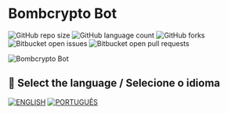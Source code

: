 # Bombcrypto Bot

![GitHub repo size](https://img.shields.io/github/repo-size/victortp/bombcrypto-bot?style=for-the-badge)
![GitHub language count](https://img.shields.io/github/languages/count/victortp/bombcrypto-bot?style=for-the-badge)
![GitHub forks](https://img.shields.io/github/forks/victortp/bombcrypto-bot?style=for-the-badge)
![Bitbucket open issues](https://img.shields.io/bitbucket/issues/victortp/bombcrypto-bot?style=for-the-badge)
![Bitbucket open pull requests](https://img.shields.io/bitbucket/pr-raw/victortp/bombcrypto-bot?style=for-the-badge)

<img src="https://github.com/victortp/bombcrypto-bot/blob/main/docs/logo.png" alt="Bombcrypto Bot">

## 💬 Select the language / Selecione o idioma

[![ENGLISH](https://img.shields.io/badge/ENGLISH%20-%23323330.svg?&style=for-the-badge&logo=ENGLISH&logoColor=black&color=D14836)](https://github.com/victortp/bombcrypto-bot/blob/main/docs/en.md)
[![PORTUGUÊS](https://img.shields.io/badge/PORTUGUÊS%20-%23323330.svg?&style=for-the-badge&logo=PORTUGUÊS&logoColor=black&color=239120)](https://github.com/victortp/bombcrypto-bot/docs/ptbr.md)
